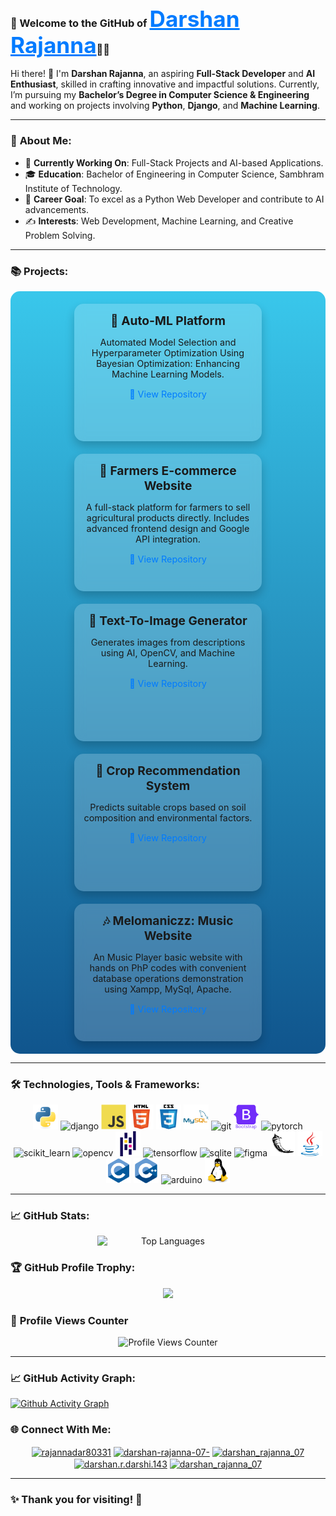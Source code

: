 ### 🌟 Welcome to the GitHub of <span style="font-weight: bold; color: #007BFF; text-decoration: underline; font-size: 2.2rem;">**Darshan Rajanna**</span>👨‍💻

Hi there! 👋 I'm **Darshan Rajanna**, an aspiring **Full-Stack Developer** and **AI Enthusiast**, skilled in crafting innovative and impactful solutions. Currently, I’m pursuing my **Bachelor’s Degree in Computer Science & Engineering** and working on projects involving **Python**, **Django**, and **Machine Learning**.

---

### 📝 **About Me**:
- 🔭 **Currently Working On**: Full-Stack Projects and AI-based Applications.  
- 🎓 **Education**: Bachelor of Engineering in Computer Science, Sambhram Institute of Technology.  
- 💼 **Career Goal**: To excel as a Python Web Developer and contribute to AI advancements.  
- ✍️ **Interests**: Web Development, Machine Learning, and Creative Problem Solving.  

---

### 📚 **Projects**:

<div align="center" style="display: flex; flex-wrap: wrap; justify-content: center; gap: 20px; background: linear-gradient(to bottom,rgb(57, 199, 235),rgb(16, 85, 141)); padding: 20px; border-radius: 15px;">

<div style="width: 300px; height: 220px; border-radius: 15px; overflow: hidden; backdrop-filter: blur(8px); background: rgba(255, 255, 255, 0.2); box-shadow: 0 8px 15px rgba(0, 0, 0, 0.2); transition: transform 0.3s, background 0.3s;">
    <div style="padding: 15px; text-align: center;">
        <h3 style="margin: 0; font-size: 1.2rem;">🤖 Auto-ML Platform</h3>
        <p style="font-size: 0.9rem;">Automated Model Selection and Hyperparameter Optimization Using Bayesian Optimization: Enhancing Machine Learning Models.</p>
        <a href="https://github.com/Darshan-Rajanna/AutoML-Platform" target="_blank" style="color: #007BFF; text-decoration: none; font-size: 0.9rem;">🔗 View Repository</a>
    </div>
</div>

<div style="width: 300px; height: 220px; border-radius: 15px; overflow: hidden; backdrop-filter: blur(8px); background: rgba(255, 255, 255, 0.2); box-shadow: 0 8px 15px rgba(0, 0, 0, 0.2); transition: transform 0.3s, background 0.3s;">
    <div style="padding: 15px; text-align: center;">
        <h3 style="margin: 0; font-size: 1.2rem;">🌾 Farmers E-commerce Website</h3>
        <p style="font-size: 0.9rem;">A full-stack platform for farmers to sell agricultural products directly. Includes advanced frontend design and Google API integration.</p>
        <a href="https://github.com/darshan-rajanna/farmers-ecommerce" target="_blank" style="color: #007BFF; text-decoration: none; font-size: 0.9rem;">🔗 View Repository</a>
    </div>
</div>

<div style="width: 300px; height: 220px; border-radius: 15px; overflow: hidden; backdrop-filter: blur(8px); background: rgba(255, 255, 255, 0.2); box-shadow: 0 8px 15px rgba(0, 0, 0, 0.2); transition: transform 0.3s, background 0.3s;">
    <div style="padding: 15px; text-align: center;">
        <h3 style="margin: 0; font-size: 1.2rem;">🎨 Text-To-Image Generator</h3>
        <p style="font-size: 0.9rem;">Generates images from descriptions using AI, OpenCV, and Machine Learning.</p>
        <a href="https://github.com/darshan-rajanna/text-to-image-generator" target="_blank" style="color: #007BFF; text-decoration: none; font-size: 0.9rem;">🔗 View Repository</a>
    </div>
</div>

<div style="width: 300px; height: 220px; border-radius: 15px; overflow: hidden; backdrop-filter: blur(8px); background: rgba(255, 255, 255, 0.2); box-shadow: 0 8px 15px rgba(0, 0, 0, 0.2); transition: transform 0.3s, background 0.3s;">
    <div style="padding: 15px; text-align: center;">
        <h3 style="margin: 0; font-size: 1.2rem;">🌱 Crop Recommendation System</h3>
        <p style="font-size: 0.9rem;">Predicts suitable crops based on soil composition and environmental factors.</p>
        <a href="https://github.com/darshan-rajanna/crop-recommendation-system" target="_blank" style="color: #007BFF; text-decoration: none; font-size: 0.9rem;">🔗 View Repository</a>
    </div>
</div>

<div style="width: 300px; height: 220px; border-radius: 15px; overflow: hidden; backdrop-filter: blur(8px); background: rgba(255, 255, 255, 0.2); box-shadow: 0 8px 15px rgba(0, 0, 0, 0.2); transition: transform 0.3s, background 0.3s;">
    <div style="padding: 15px; text-align: center;">
        <h3 style="margin: 0; font-size: 1.2rem;">🎶 Melomaniczz: Music Website</h3>
        <p style="font-size: 0.9rem;">An Music Player basic website with hands on PhP codes with convenient database operations demonstration using Xampp, MySql, Apache.</p>
        <a href="https://github.com/darshan-rajanna/music-website-with-php" target="_blank" style="color: #007BFF; text-decoration: none; font-size: 0.9rem;">🔗 View Repository</a>
    </div>
</div>

</div>

---

### 🛠️ **Technologies, Tools & Frameworks**:

<div align="center">
    <img src="https://raw.githubusercontent.com/devicons/devicon/master/icons/python/python-original.svg" alt="python" width="40" height="40"/>
    <img src="https://cdn.worldvectorlogo.com/logos/django.svg" alt="django" width="40" height="40"/>
    <img src="https://raw.githubusercontent.com/devicons/devicon/master/icons/javascript/javascript-original.svg" alt="javascript" width="40" height="40"/>
    <img src="https://raw.githubusercontent.com/devicons/devicon/master/icons/html5/html5-original-wordmark.svg" alt="html5" width="40" height="40"/>
    <img src="https://raw.githubusercontent.com/devicons/devicon/master/icons/css3/css3-original-wordmark.svg" alt="css3" width="40" height="40"/>
    <img src="https://raw.githubusercontent.com/devicons/devicon/master/icons/mysql/mysql-original-wordmark.svg" alt="mysql" width="40" height="40"/>
    <img src="https://www.vectorlogo.zone/logos/git-scm/git-scm-icon.svg" alt="git" width="40" height="40"/>
    <img src="https://raw.githubusercontent.com/devicons/devicon/master/icons/bootstrap/bootstrap-plain-wordmark.svg" alt="bootstrap" width="40" height="40"/>
    <img src="https://www.vectorlogo.zone/logos/pytorch/pytorch-icon.svg" alt="pytorch" width="40" height="40"/>
    <img src="https://upload.wikimedia.org/wikipedia/commons/0/05/Scikit_learn_logo_small.svg" alt="scikit_learn" width="40" height="40"/>
    <img src="https://www.vectorlogo.zone/logos/opencv/opencv-icon.svg" alt="opencv" width="40" height="40"/>
    <img src="https://raw.githubusercontent.com/devicons/devicon/2ae2a900d2f041da66e950e4d48052658d850630/icons/pandas/pandas-original.svg" alt="pandas" width="40" height="40"/>
    <img src="https://www.vectorlogo.zone/logos/tensorflow/tensorflow-icon.svg" alt="tensorflow" width="40" height="40"/>
    <img src="https://www.vectorlogo.zone/logos/sqlite/sqlite-icon.svg" alt="sqlite" width="40" height="40"/>
    <img src="https://www.vectorlogo.zone/logos/figma/figma-icon.svg" alt="figma" width="40" height="40"/>
    <img src="https://raw.githubusercontent.com/devicons/devicon/master/icons/flask/flask-original.svg" alt="flask" width="40" height="40"/>
    <img src="https://raw.githubusercontent.com/devicons/devicon/master/icons/java/java-original.svg" alt="java" width="40" height="40"/>
    <img src="https://raw.githubusercontent.com/devicons/devicon/master/icons/c/c-original.svg" alt="c" width="40" height="40"/>
    <img src="https://raw.githubusercontent.com/devicons/devicon/master/icons/cplusplus/cplusplus-original.svg" alt="cplusplus" width="40" height="40"/>
    <img src="https://cdn.worldvectorlogo.com/logos/arduino-1.svg" alt="arduino" width="40" height="40"/>
    <img src="https://raw.githubusercontent.com/devicons/devicon/master/icons/linux/linux-original.svg" alt="linux" width="40" height="40"/>
</div>

---

### 📈 **GitHub Stats**:

<div align="center" style="display: flex; justify-content: space-around;">
<!--     <img src="https://github-readme-stats.vercel.app/api?username=darshan-rajanna&show_icons=true&theme=radical" alt="GitHub Stats" style="width: 45%;" /> -->
    <img src="https://github-readme-stats.vercel.app/api/top-langs/?username=darshan-rajanna&show_icons=true&locale=en&layout=compact&theme=radical&count_private=true" alt="Top Languages" style="width: 45%;" />
</div>

### 🏆 **GitHub Profile Trophy**:
<div align="center">
<a href="https://github.com/ryo-ma/github-profile-trophy">
  <img width="800" src="https://github-profile-trophy.vercel.app/?username=darshan-rajanna&column=8&theme=darkhub&no-frame=true&no-bg=true"/>
</a>
</div>

### 👥 **Profile Views Counter**  
<p align="center">
    <img src="https://profile-counter.glitch.me/darshan-rajanna/count.svg" alt="Profile Views Counter" />
</p>

---

### 📈 GitHub Activity Graph:
 [![Github Activity Graph](https://github-readme-activity-graph.vercel.app/graph?username=darshan-rajanna&theme=github)](https://github.com/darshan-rajanna)


### 🌐 **Connect With Me**:

<p align="center">
<a href="https://twitter.com/rajannadar80331" target="blank"><img align="center" src="https://raw.githubusercontent.com/rahuldkjain/github-profile-readme-generator/master/src/images/icons/Social/twitter.svg" alt="rajannadar80331" height="30" width="40" /></a>
<a href="https://linkedin.com/in/darshan-rajanna-07-" target="blank"><img align="center" src="https://raw.githubusercontent.com/rahuldkjain/github-profile-readme-generator/master/src/images/icons/Social/linked-in-alt.svg" alt="darshan-rajanna-07-" height="30" width="40" /></a>
<a href="https://kaggle.com/darshanrajanna" target="blank"><img align="center" src="https://raw.githubusercontent.com/rahuldkjain/github-profile-readme-generator/master/src/images/icons/Social/kaggle.svg" alt="darshan_rajanna_07" height="30" width="40" /></a>
<a href="https://fb.com/darshan.r.darshi.143" target="blank"><img align="center" src="https://raw.githubusercontent.com/rahuldkjain/github-profile-readme-generator/master/src/images/icons/Social/facebook.svg" alt="darshan.r.darshi.143" height="30" width="40" /></a>
<a href="https://instagram.com/darshan_rajanna_07" target="blank"><img align="center" src="https://raw.githubusercontent.com/rahuldkjain/github-profile-readme-generator/master/src/images/icons/Social/instagram.svg" alt="darshan_rajanna_07" height="30" width="40" /></a>
</p>

---

### ✨ **Thank you for visiting!** 🌟
